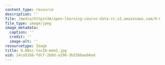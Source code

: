 ```yaml
---
content_type: resource
description: ''
file: /media/https%3A/open-learning-course-data-rc.s3.amazonaws.com/9-00sc-introduction-to-psychology-fall-2011/14ca5166fdcf2b9da1903b3366aeb6ed_9.00sc-lec10-mem1.jpg
file_type: image/jpeg
image_metadata:
  caption: ''
  credit: ''
  image-alt: ''
resourcetype: Image
title: 9.00sc-lec10-mem1.jpg
uid: 14ca5166-fdcf-2b9d-a190-3b3366aeb6ed
---
```

